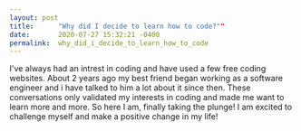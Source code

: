```yaml
---
layout: post
title:      "Why did I decide to learn how to code?""
date:       2020-07-27 15:32:21 -0400
permalink:  why_did_i_decide_to_learn_how_to_code
---
```



I've always had an intrest in coding and have used a few free coding websites. About 2 years ago my best friend began working as a software engineer and i have talked to him a lot about it since then. These conversations only validated my interests in coding and made me want to learn more and more. So here I am, finally taking the plunge! I am excited to challenge myself and make a positive change in my life! 
